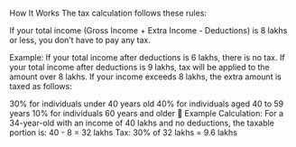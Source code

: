How It Works 
The tax calculation follows these rules:

If your total income (Gross Income + Extra Income - Deductions) is 8 lakhs or less, you don’t have to pay any tax.

Example: If your total income after deductions is 6 lakhs, there is no tax.
If your total income after deductions is 9 lakhs, tax will be applied to the amount over 8 lakhs.
If your income exceeds 8 lakhs, the extra amount is taxed as follows:

30% for individuals under 40 years old
40% for individuals aged 40 to 59 years
10% for individuals 60 years and older
🔹 Example Calculation:
For a 34-year-old with an income of 40 lakhs and no deductions, the taxable portion is:
40 - 8 = 32 lakhs
Tax: 30% of 32 lakhs = 9.6 lakhs